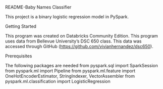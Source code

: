 README-Baby Names Classifier

This project is a binary logistic regression model in PySpark.

Getting Started

This program was created on Databricks Community Edition. This program uses data from Bellevue University’s DSC 650 class. This data was accessed through GitHub (https://github.com/vivianhernandez/dsc650). 

Prerequisites

The following packages are needed
from pyspark.sql import SparkSession
from pyspark.ml import Pipeline
from pyspark.ml.feature import OneHotEncoderEstimator, StringIndexer, VectorAssembler
from pyspark.ml.classification import LogisticRegression
